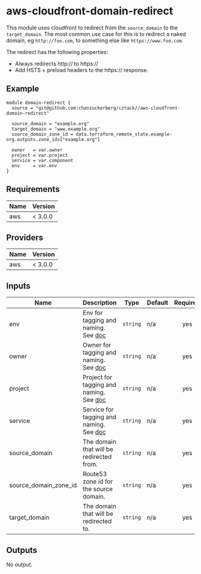 # aws-cloudfront-domain-redirect

This module uses cloudfront to redirect from the `source_domain` to the `target_domain`. The most common use case for this is to redirect a naked domain, eg `http://foo.com`, to something else like `https://www.foo.com`.

The redirect has the following properties:
- Always redirects http:// to https://
- Add HSTS + preload headers to the https:// response.

## Example


```hcl
module domain-redirect {
  source = "git@github.com:chanzuckerberg/cztack//aws-cloudfront-domain-redirect"

  source_domain = "example.org"
  target_domain = "www.example.org"
  source_domain_zone_id = data.terraform_remote_state.example-org.outputs.zone_ids["example.org"]

  owner   = var.owner
  project = var.project
  service = var.component
  env     = var.env
}
```

<!-- START -->
## Requirements

| Name | Version |
|------|---------|
| aws | < 3.0.0 |

## Providers

| Name | Version |
|------|---------|
| aws | < 3.0.0 |

## Inputs

| Name | Description | Type | Default | Required |
|------|-------------|------|---------|:--------:|
| env | Env for tagging and naming. See [doc](../README.md#consistent-tagging) | `string` | n/a | yes |
| owner | Owner for tagging and naming. See [doc](../README.md#consistent-tagging) | `string` | n/a | yes |
| project | Project for tagging and naming. See [doc](../README.md#consistent-tagging) | `string` | n/a | yes |
| service | Service for tagging and naming. See [doc](../README.md#consistent-tagging) | `string` | n/a | yes |
| source\_domain | The domain that will be redirected from. | `string` | n/a | yes |
| source\_domain\_zone\_id | Route53 zone id for the source domain. | `string` | n/a | yes |
| target\_domain | The domain that will be redirected to. | `string` | n/a | yes |

## Outputs

No output.

<!-- END -->
